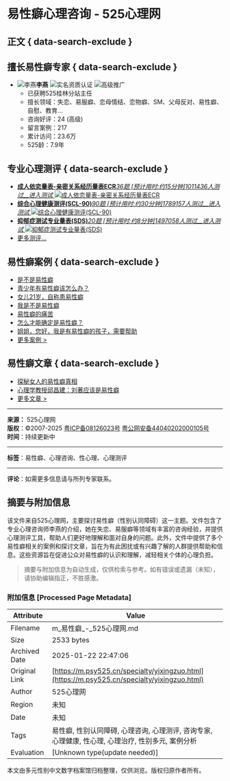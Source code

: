 # 易性癖心理咨询 - 525心理网

## 正文 { data-search-exclude }


## 擅长易性癖专家 { data-search-exclude }

- ![李燕](https://img.psy525.cn/upload/avatar/20190417/248e8a42cae64a788380f1fb99e3c4a2.jpg!200)**李燕** ![实名资质认证](/res/images/common/rz1.gif) ![高级推广](/res/images/common/icon4.gif)
  - 已获聘525桂林分站主任
  - 擅长领域：失恋、易服癖、恋母情结、恋物癖、SM、父母反对、易性癖、自慰、教育...
  - 咨询好评：24 (高级)
  - 留言案例：217
  - 累计访问：23.6万
  - 525龄：7.9年

## 专业心理测评 { data-search-exclude }

- [**成人依恋量表-亲密关系经历量表ECR**_36题  \[预计用时:约15分钟\]_1011436人测过__进入测试__ ![成人依恋量表-亲密关系经历量表ECR](https://img.psy525.cn/upload/2017/12/19/e442497954374b658de9d9031b516368.jpg!120fixed)](/ceshi/84333.html)
- [**综合心理健康测评(SCL-90)**_90题  \[预计用时:约30分钟\]_1789157人测过__进入测试__ ![综合心理健康测评(SCL-90)](https://img.psy525.cn/upload/2023/08/21/10e694049d684b3fb573848607012679.jpg!120fixed)](/ceshi/84307.html)
- [**抑郁症测试专业量表(SDS)**_20题  \[预计用时:约8分钟\]_1497058人测过__进入测试__ ![抑郁症测试专业量表(SDS)](https://img.psy525.cn/upload/2022/12/14/4483095a20b74e51a6c7b65da0bed377.jpg!120fixed)](/ceshi/84290.html)
- [更多测评...](/ceshi/index.html)

## 易性癖案例 { data-search-exclude }

- [是不是易性癖](/case/15050-1317332.html)
- [青少年有易性癖该怎么办？](/case/2560-2305111.html)
- [女儿21岁，自称患易性癖](/case/9557-2249867.html)
- [我是不是易性癖](/case/14857-1207002.html)
- [易性癖的痛苦](/case/6772-507706.html)
- [怎么才能确定是易性癖？](/case/7319-460687.html)
- [姐姐，您好，我是有易性癖的孩子，需要帮助](/case/7130-424823.html)
- [更多案例 >](/specialty/yixingzuo/case.html)

## 易性癖文章 { data-search-exclude }

- [探秘女人的易性癖真相](/art/11264.html)
- [心理学教授邱昌建：刘著应该是易性癖](/art/4553.html)
- [更多文章 >](/specialty/yixingzuo/special.html)

---

**来源：** 525心理网  
**版权**：©2007-2025  [粤ICP备08126023号](https://beian.miit.gov.cn)   [粤公网安备44040202000105号](http://www.beian.gov.cn/portal/registerSystemInfo?recordcode=44040202000105)  
**时间**：持续更新中

---

**标签**：易性癖、心理咨询、性心理、心理测评

---

**评论**：如需更多信息请与所列专家联系。
<!-- tcd_original_link https://m.psy525.cn/specialty/yixingzuo.html -->


## 摘要与附加信息

<!-- tcd_abstract -->
该文件来自525心理网，主要探讨易性癖（性别认同障碍）这一主题。文件包含了专业心理咨询师李燕的介绍，她在失恋、易服癖等领域有丰富的咨询经验，并提供心理测评工具，帮助人们更好地理解和面对自身的问题。此外，文件中提供了多个易性癖相关的案例和探讨文章，旨在为有此困扰或有兴趣了解的人群提供帮助和信息。这些资源旨在促进公众对易性癖的认识和理解，减轻相关个体的心理负担。
<!-- tcd_abstract_end -->

> 摘要与附加信息为自动生成，仅供检索与参考。如有错误或遗漏（未知），请协助编辑指正，不胜感激。

### 附加信息 [Processed Page Metadata]

| Attribute       | Value                                  |
|-----------------|----------------------------------------|
| Filename        | m_易性癖_-_525心理网.md                             |
| Size            | 2533 bytes                           |
| Archived Date   | 2025-01-22 22:47:06                             |
| Original Link   | [https://m.psy525.cn/specialty/yixingzuo.html](https://m.psy525.cn/specialty/yixingzuo.html)                       |
| Author          | 525心理网                               |
| Region          | 未知                               |
| Date            | 未知                                 |
| Tags            | 易性癖, 性别认同障碍, 心理咨询, 心理测评, 咨询专家, 心理健康, 性心理, 心理治疗, 性别多元, 案例分析                                 |
| Evaluation            | [Unknown type(update needed)]                                 |
<!-- tcd_table_end -->

本文由多元性别中文数字档案馆归档整理，仅供浏览。版权归原作者所有。
